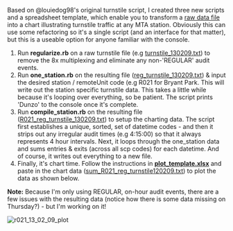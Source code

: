 Based on @louiedog98's original turnstile script, I created three new scripts and a spreadsheet template, which enable you to transform a <a href="http://www.mta.info/developers/turnstile.html">raw data file</a> into a chart illustrating turnstile traffic at any MTA station. Obviously this can use some refactoring so it's a single script (and an interface for that matter), but this is a useable option for anyone familiar with the console.

<ol>

<li>Run <strong>regularize.rb</strong> on a raw turnstile file (e.g <a href="https://github.com/nealrs/MTA-Turnstile-Data/blob/master/example/turnstile_130209.txt">turnstile_130209.txt</a>) to remove the 8x multiplexing and eliminate any non-'REGULAR' audit events.</li>

<li>Run  <strong>one_station.rb</strong> on the resulting file (<a href="https://github.com/nealrs/MTA-Turnstile-Data/blob/master/example/reg_turnstile_130209.txt">reg_turnstile_130209.txt</a>) & input the desired station / remoteUnit code (e.g R021 for Bryant Park. This will write out the station specific turnstile data. This takes a little while because it's looping over everything, so be patient. The script prints 'Dunzo' to the console once it's complete.</li>

<li>Run  <strong>compile_station.rb</strong> on the resulting file (<a href="https://github.com/nealrs/MTA-Turnstile-Data/blob/master/example/R021_reg_turnstile_130209.txt">R021_reg_turnstile_130209.txt</a>) to setup the charting data. The script first establishes a unique, sorted, set of datetime codes - and then it strips out any irregular audit times (e.g 4:15:00) so that it always represents 4 hour intervals. Next, it loops through the one_station data and sums entries & exits (across all scp codes) for each datetime. And of course, it writes out everything to a new file.</li>

<li>Finally, it's chart time. Follow the instructions in <strong><a href="https://github.com/nealrs/MTA-Turnstile-Data/blob/master/plot_template.xlsx">plot_template.xlsx</a></strong> and paste in the chart data (<a href="https://github.com/nealrs/MTA-Turnstile-Data/blob/master/example/sum_R021_reg_turnstile_130209.txt">sum_R021_reg_turnstile120209.txt</a>) to plot the data as shown below.</li>

</ol>

<strong>Note:</strong> Because I'm only using REGULAR, on-hour audit events, there are a few issues with the resulting data (notice how there is some data missing on Thursday?) - but I'm working on it!

![r021_13_02_09_plot](https://raw.github.com/nealrs/MTA-Turnstile-Data/master/example/R021_13_02_09_plot.png)
